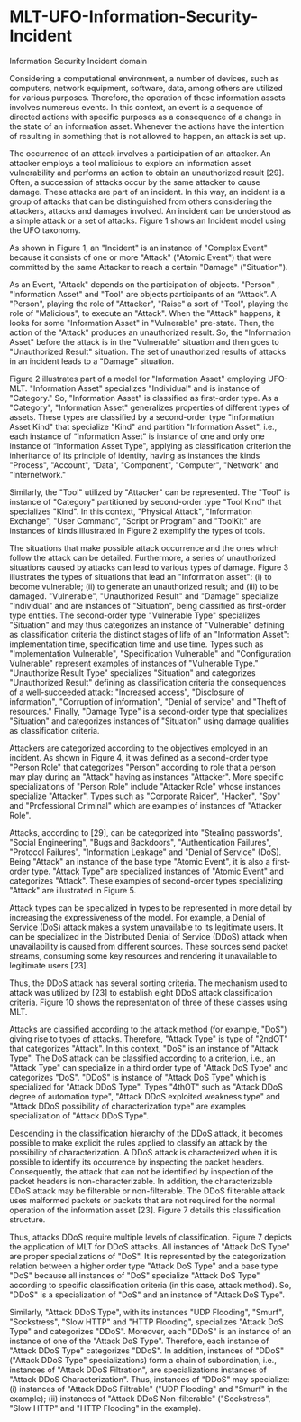 # MLT-UFO-Information-Security-Incident
Information Security Incident domain


Considering a computational environment, a number of devices, such as computers, network equipment, software, data, among others are 
utilized for various purposes. Therefore, the operation of these information assets involves numerous events. In this context, an event 
is a sequence of directed actions with specific purposes as a consequence of  a change in the state of an information asset. Whenever 
the actions have the intention of resulting in something that is not allowed to happen, an attack is set up.


The occurrence of an attack involves a participation of an attacker. An attacker employs a tool malicious to explore an information asset vulnerability and performs an action to obtain an unauthorized result [29]. Often, a succession of attacks occur by the same attacker to cause damage. These attacks are part of an incident. In this way, an incident is a group of attacks that can be distinguished from others considering the attackers, attacks and damages involved. An incident can be understood as a simple attack or a set of attacks. Figure 1 shows an Incident model using the UFO taxonomy.
	
As shown in Figure 1, an "Incident" is an instance of "Complex Event" because it consists of one or more "Attack" ("Atomic Event") that
were committed by the same Attacker to reach a certain "Damage" ("Situation").

As an Event,  "Attack" depends on the participation of objects. "Person" , "Information Asset" and "Tool" are objects participants
of an “Attack”. A "Person", playing the role of "Attacker", "Raise" a sort of "Tool", playing the role of "Malicious", to execute an 
"Attack". When the "Attack" happens, it looks for some "Information Asset" in  "Vulnerable" pre-state. Then, the action of the "Attack" 
produces an unauthorized result. So,  the "Information Asset" before the attack is in the "Vulnerable" situation and then goes to 
"Unauthorized Result" situation. The set of unauthorized results of attacks in an incident leads to a "Damage" situation.	

Figure 2 illustrates part of a model for "Information Asset" employing UFO-MLT. "Information Asset" specializes "Individual" and is 
instance of "Category." So, "Information Asset" is classified as first-order type. As a "Category", "Information Asset" generalizes 
properties of different types of assets. These types are classified by a second-order type "Information Asset Kind" that specialize 
"Kind" and partition "Information Asset", i.e., each instance of “Information Asset” is instance of one and only one instance of 
“Information Asset Type", applying as classification criterion the inheritance of its principle of identity, having as instances the 
kinds "Process", "Account", "Data", "Component", "Computer", "Network" and "Internetwork."

Similarly, the "Tool" utilized by "Attacker" can be represented. The "Tool" is instance of "Category" partitioned by second-order 
type "Tool Kind" that specializes "Kind". In this context, "Physical Attack", "Information Exchange", "User Command", "Script or 
Program" and "ToolKit" are instances of kinds illustrated in Figure 2 exemplify the types of tools.

The situations that make possible attack occurrence and the ones which follow the attack can be detailed. Furthermore, a series of 
unauthorized situations caused by attacks can lead to various types of damage. Figure 3 illustrates the types of situations that lead 
an "Information asset": (i) to become vulnerable; (ii) to generate an unauthorized result; and (iii) to be damaged. "Vulnerable", 
"Unauthorized Result" and "Damage" specialize "Individual" and are instances of "Situation", being classified as first-order type 
entities. The second-order type "Vulnerable Type" specializes "Situation" and may thus categorizes an instance of "Vulnerable" 
defining as classification criteria the distinct stages of life of an "Information Asset": implementation time, specification time 
and use time. Types such as "Implementation Vulnerable", "Specification Vulnerable" and "Configuration Vulnerable" represent examples 
of instances of "Vulnerable Type." "Unauthorize Result Type" specializes "Situation" and categorizes "Unauthorized Result" defining as 
classification criteria the consequences of a well-succeeded attack: "Increased access", "Disclosure of information", "Corruption of 
information", "Denial of service" and "Theft of resources." Finally, "Damage Type" is a second-order type that specializes "Situation" 
and categorizes instances of "Situation" using damage qualities as classification criteria.

Attackers are categorized according to the objectives employed in an incident. As shown in Figure 4, it was defined as a second-order 
type "Person Role" that categorizes "Person" according to role that a person may play during an "Attack" having as instances "Attacker".
More specific specializations of "Person Role" include "Attacker Role" whose instances specialize "Attacker". Types such as "Corporate 
Raider", "Hacker", "Spy" and "Professional Criminal" which are examples of instances of "Attacker Role".	

Attacks, according to [29], can be categorized into "Stealing passwords", "Social Engineering", "Bugs and Backdoors", "Authentication 
Failures", "Protocol Failures", "Information Leakage" and "Denial of Service" (DoS). Being "Attack" an instance of the base type 
"Atomic Event", it is also a first-order type. "Attack Type" are specialized instances of "Atomic Event" and  categorizes "Attack". 
These examples of second-order types specializing "Attack" are illustrated in Figure 5.

Attack types can be specialized in types to be represented in more detail by increasing the expressiveness of the model. For example, 
a Denial of Service (DoS) attack makes a system unavailable to its legitimate users. It can be specialized in the Distributed Denial of 
Service (DDoS) attack when unavailability is caused from different sources. These sources send packet streams, consuming some key 
resources and rendering it unavailable to legitimate users [23].

Thus, the DDoS attack has several sorting criteria. The mechanism used to attack was utilized by [23] to establish eight DDoS attack 
classification criteria. Figure 10 shows the representation of three of these classes using MLT.

Attacks are classified according to the attack method (for example, "DoS") giving rise to types of attacks. Therefore, "Attack Type" 
is type of "2ndOT" that categorizes "Attack". In this context, "DoS" is an instance of "Attack Type". The DoS attack can be classified 
according to a criterion, i.e., an "Attack Type" can specialize in a third order type of "Attack DoS Type" and categorizes "DoS". 
"DDoS" is instance of "Attack DoS Type" which is specialized for "Attack DDoS Type". Types "4thOT" such as "Attack DDoS degree of 
automation type", "Attack DDoS exploited weakness type" and "Attack DDoS  possibility of characterization type" are examples 
specialization of "Attack DDoS Type".

Descending in the classification hierarchy of the DDoS attack, it becomes possible to make explicit the rules applied to classify 
an attack by the possibility of characterization. A DDoS attack is characterized when it is possible to identify its occurrence by 
inspecting the packet headers. Consequently, the attack that can not be identified by inspection of the packet headers is 
non-characterizable. In addition, the characterizable DDoS attack may be filterable or non-filterable. The DDoS filterable attack uses 
malformed packets or packets that are not required for the normal operation of the information asset [23]. Figure 7 details this 
classification structure.

Thus, attacks DDoS require multiple levels of classification. Figure 7 depicts the application of MLT for DDoS attacks. All 
instances of "Attack DoS Type" are proper specializations of "DoS". It is represented by the categorization relation between a higher 
order type "Attack DoS Type" and a base type "DoS" because all instances of "DoS" specialize "Attack DoS Type" according to specific 
classification criteria (in this case, attack method). So, "DDoS" is a specialization of "DoS" and an instance of "Attack DoS Type".

Similarly, "Attack DDoS Type", with its instances "UDP Flooding", "Smurf", "Sockstress", "Slow HTTP" and "HTTP Flooding", specializes 
"Attack DoS Type" and categorizes "DDoS". Moreover, each "DDoS" is an instance of an instance of one of the "Attack DoS Type". 
Therefore, each instance of "Attack DDoS Type" categorizes "DDoS". In addition, instances of "DDoS" ("Attack DDoS Type" specializations)
form a chain of subordination, i.e., instances of "Attack DDoS Filtration", are specializations instances of "Attack DDoS 
Characterization". Thus, instances of "DDoS" may specialize: (i) instances of "Attack DDoS Filtrable" ("UDP Flooding" and "Smurf" 
in the example); (ii) instances of "Attack DDoS Non-filterable" ("Sockstress", "Slow HTTP" and "HTTP Flooding" in the example).
